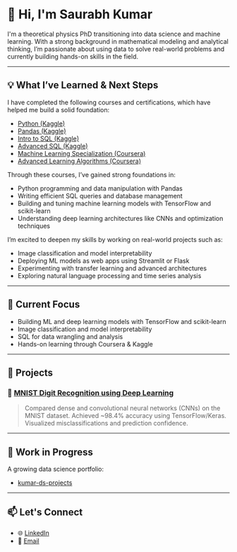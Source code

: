 # 👋 Hi, I'm Saurabh Kumar

I'm a theoretical physics PhD transitioning into data science and machine learning. With a strong background in mathematical modeling and analytical thinking, I’m passionate about using data to solve real-world problems and currently building hands-on skills in the field.

---

## 💡 What I’ve Learned & Next Steps

I have completed the following courses and certifications, which have helped me build a solid foundation:

- [Python (Kaggle)](https://www.kaggle.com/learn/certification/saurabhkumar97/python)  
- [Pandas (Kaggle)](https://www.kaggle.com/learn/certification/saurabhkumar97/pandas)  
- [Intro to SQL (Kaggle)](https://www.kaggle.com/learn/certification/saurabhkumar97/intro-to-sql)  
- [Advanced SQL (Kaggle)](https://www.kaggle.com/learn/certification/saurabhkumar97/advanced-sql)  
- [Machine Learning Specialization (Coursera)](https://www.coursera.org/account/accomplishments/verify/XR33PD2FNYK0)  
- [Advanced Learning Algorithms (Coursera)](https://www.coursera.org/account/accomplishments/verify/EA59HS4TKZH8)  

Through these courses, I’ve gained strong foundations in:

- Python programming and data manipulation with Pandas  
- Writing efficient SQL queries and database management  
- Building and tuning machine learning models with TensorFlow and scikit-learn  
- Understanding deep learning architectures like CNNs and optimization techniques  

I’m excited to deepen my skills by working on real-world projects such as:

- Image classification and model interpretability  
- Deploying ML models as web apps using Streamlit or Flask  
- Experimenting with transfer learning and advanced architectures  
- Exploring natural language processing and time series analysis  

---

## 🧠 Current Focus

- Building ML and deep learning models with TensorFlow and scikit-learn  
- Image classification and model interpretability  
- SQL for data wrangling and analysis  
- Hands-on learning through Coursera & Kaggle  

---

## 📁 Projects

### 🔹 [MNIST Digit Recognition using Deep Learning](https://github.com/saurabh97kum/mnist-digit-recognition-cnn-tensorflow)  
> Compared dense and convolutional neural networks (CNNs) on the MNIST dataset. Achieved ~98.4% accuracy using TensorFlow/Keras. Visualized misclassifications and prediction confidence.

---

## 🧪 Work in Progress

A growing data science portfolio:

- [kumar-ds-projects](https://github.com/saurabh97kum/kumar-ds-projects) 

---

## 📫 Let's Connect

- 🌐 [LinkedIn](https://www.linkedin.com/in/saurabh-kumar-853546147/)  
- 📧 [Email](mailto:saurabh97kum@gmail.com)

